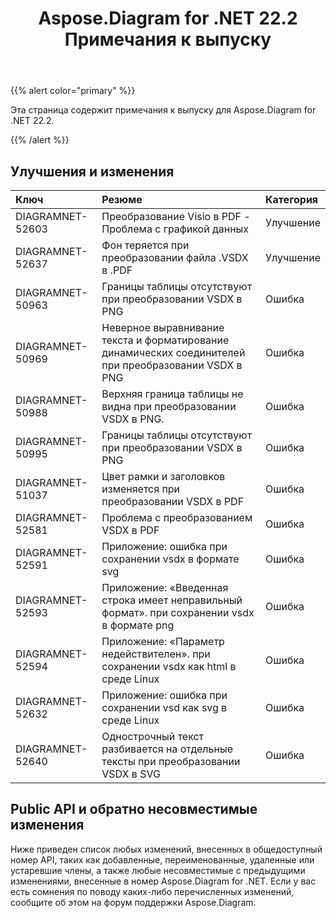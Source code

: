 ﻿---
title: Aspose.Diagram for .NET 22.2 Примечания к выпуску
type: docs
weight: 26
url: /ru/net/aspose-diagram-for-net-22-2-release-notes/
---
{{% alert color="primary" %}} 

Эта страница содержит примечания к выпуску для Aspose.Diagram for .NET 22.2.

{{% /alert %}} 
## **Улучшения и изменения**

|**Ключ**|**Резюме**|**Категория**|
|:- |:- |:- |
|DIAGRAMNET-52603|Преобразование Visio в PDF - Проблема с графикой данных|Улучшение|
|DIAGRAMNET-52637|Фон теряется при преобразовании файла .VSDX в .PDF|Улучшение|
|DIAGRAMNET-50963|Границы таблицы отсутствуют при преобразовании VSDX в PNG|Ошибка|
|DIAGRAMNET-50969|Неверное выравнивание текста и форматирование динамических соединителей при преобразовании VSDX в PNG|Ошибка|
|DIAGRAMNET-50988|Верхняя граница таблицы не видна при преобразовании VSDX в PNG.|Ошибка|
|DIAGRAMNET-50995|Границы таблицы отсутствуют при преобразовании VSDX в PNG|Ошибка|
|DIAGRAMNET-51037|Цвет рамки и заголовков изменяется при преобразовании VSDX в PDF|Ошибка|
|DIAGRAMNET-52581|Проблема с преобразованием VSDX в PDF|Ошибка|
|DIAGRAMNET-52591|Приложение: ошибка при сохранении vsdx в формате svg|Ошибка|
|DIAGRAMNET-52593|Приложение: «Введенная строка имеет неправильный формат». при сохранении vsdx в формате png|Ошибка|
|DIAGRAMNET-52594|Приложение: «Параметр недействителен». при сохранении vsdx как html в среде Linux|Ошибка|
|DIAGRAMNET-52632|Приложение: ошибка при сохранении vsd как svg в среде Linux|Ошибка|
|DIAGRAMNET-52640|Однострочный текст разбивается на отдельные тексты при преобразовании VSDX в SVG|Ошибка|

## **Public API и обратно несовместимые изменения**
Ниже приведен список любых изменений, внесенных в общедоступный номер API, таких как добавленные, переименованные, удаленные или устаревшие члены, а также любые несовместимые с предыдущими изменениями, внесенные в номер Aspose.Diagram for .NET. Если у вас есть сомнения по поводу каких-либо перечисленных изменений, сообщите об этом на форум поддержки Aspose.Diagram.

